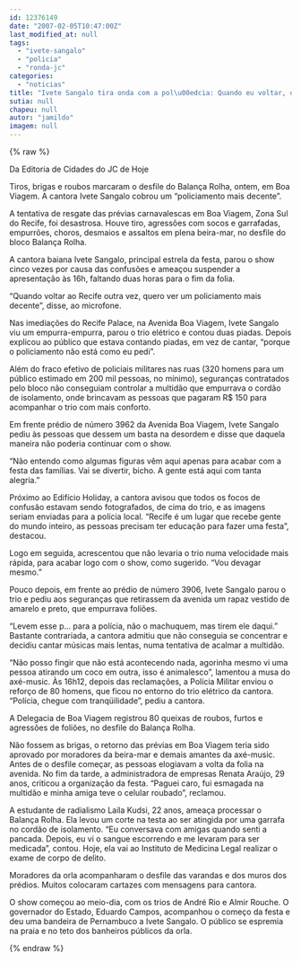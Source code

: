 ```yaml
---
id: 12376149
date: "2007-02-05T10:47:00Z"
last_modified_at: null
tags:
  - "ivete-sangalo"
  - "policia"
  - "ronda-jc"
categories:
  - "noticias"
title: "Ivete Sangalo tira onda com a pol\u00edcia: Quando eu voltar, quero ver um policiamento decente"
sutia: null
chapeu: null
autor: "jamildo"
imagem: null
---
```

{% raw %}
<p>Da Editoria de Cidades do JC de Hoje</p>
<p>Tiros, brigas e roubos marcaram o desfile do Balan&ccedil;a Rolha, ontem, em Boa Viagem. A cantora Ivete Sangalo cobrou um &ldquo;policiamento mais decente&rdquo;.</p>
<p>A tentativa de resgate das pr&eacute;vias carnavalescas em Boa Viagem, Zona Sul do Recife, foi desastrosa. Houve tiro, agress&otilde;es com socos e garrafadas, empurr&otilde;es, choros, desmaios e assaltos em plena beira-mar, no desfile do bloco Balan&ccedil;a Rolha.</p>
<p>A cantora baiana Ivete Sangalo, principal estrela da festa, parou o show cinco vezes por causa das confus&otilde;es e amea&ccedil;ou suspender a apresenta&ccedil;&atilde;o &agrave;s 16h, faltando duas horas para o fim da folia.</p>
<p>&ldquo;Quando voltar ao Recife outra vez, quero ver um policiamento mais decente&rdquo;, disse, ao microfone.</p>
<p>Nas imedia&ccedil;&otilde;es do Recife Palace, na Avenida Boa Viagem, Ivete Sangalo viu um empurra-empurra, parou o trio el&eacute;trico e contou duas piadas. Depois explicou ao p&uacute;blico que estava contando piadas, em vez de cantar, &ldquo;porque o policiamento n&atilde;o est&aacute; como eu pedi&rdquo;.</p>
<p>Al&eacute;m do fraco efetivo de policiais militares nas ruas (320 homens para um p&uacute;blico estimado em 200 mil pessoas, no m&iacute;nimo), seguran&ccedil;as contratados pelo bloco n&atilde;o conseguiam controlar a multid&atilde;o que empurrava o cord&atilde;o de isolamento, onde brincavam as pessoas que pagaram R$ 150 para acompanhar o trio com mais conforto.</p>
<p>Em frente pr&eacute;dio de n&uacute;mero 3962 da Avenida Boa Viagem, Ivete Sangalo pediu &agrave;s pessoas que dessem um basta na desordem e disse que daquela maneira n&atilde;o poderia continuar com o show.</p>
<p>&ldquo;N&atilde;o entendo como algumas figuras v&ecirc;m aqui apenas para acabar com a festa das fam&iacute;lias. Vai se divertir, bicho. A gente est&aacute; aqui com tanta alegria.&rdquo;</p>
<p>Pr&oacute;ximo ao Edif&iacute;cio Holiday, a cantora avisou que todos os focos de confus&atilde;o estavam sendo fotografados, de cima do trio, e as imagens seriam enviadas para a pol&iacute;cia local. &ldquo;Recife &eacute; um lugar que recebe gente do mundo inteiro, as pessoas precisam ter educa&ccedil;&atilde;o para fazer uma festa&rdquo;, destacou.</p>
<p>Logo em seguida, acrescentou que n&atilde;o levaria o trio numa velocidade mais r&aacute;pida, para acabar logo com o show, como sugerido. &ldquo;Vou devagar mesmo.&rdquo;</p>
<p>Pouco depois, em frente ao pr&eacute;dio de n&uacute;mero 3906, Ivete Sangalo parou o trio e pediu aos seguran&ccedil;as que retirassem da avenida um rapaz vestido de amarelo e preto, que empurrava foli&otilde;es.</p>
<p>&ldquo;Levem esse p... para a pol&iacute;cia, n&atilde;o o machuquem, mas tirem ele daqui.&rdquo; Bastante contrariada, a cantora admitiu que n&atilde;o conseguia se concentrar e decidiu cantar m&uacute;sicas mais lentas, numa tentativa de acalmar a multid&atilde;o.</p>
<p>&ldquo;N&atilde;o posso fingir que n&atilde;o est&aacute; acontecendo nada, agorinha mesmo vi uma pessoa atirando um coco em outra, isso &eacute; animalesco&rdquo;, lamentou a musa do ax&eacute;-music. &Agrave;s 16h12, depois das reclama&ccedil;&otilde;es, a Pol&iacute;cia Militar enviou o refor&ccedil;o de 80 homens, que ficou no entorno do trio el&eacute;trico da cantora. &ldquo;Pol&iacute;cia, chegue com tranq&uuml;ilidade&rdquo;, pediu a cantora.</p>
<p>A Delegacia de Boa Viagem registrou 80 queixas de roubos, furtos e agress&otilde;es de foli&otilde;es, no desfile do Balan&ccedil;a Rolha.</p>
<p>N&atilde;o fossem as brigas, o retorno das pr&eacute;vias em Boa Viagem teria sido aprovado por moradores da beira-mar e demais amantes da ax&eacute;-music. Antes de o desfile come&ccedil;ar, as pessoas elogiavam a volta da folia na avenida. No fim da tarde, a administradora de empresas Renata Ara&uacute;jo, 29 anos, criticou a organiza&ccedil;&atilde;o da festa. &ldquo;Paguei caro, fui esmagada na multid&atilde;o e minha amiga teve o celular roubado&rdquo;, reclamou.</p>
<p>A estudante de radialismo Laila Kudsi, 22 anos, amea&ccedil;a processar o Balan&ccedil;a Rolha. Ela levou um corte na testa ao ser atingida por uma garrafa no cord&atilde;o de isolamento. &ldquo;Eu conversava com amigas quando senti a pancada. Depois, eu vi o sangue escorrendo e me levaram para ser medicada&rdquo;, contou. Hoje, ela vai ao Instituto de Medicina Legal realizar o exame de corpo de delito.</p>
<p>Moradores da orla acompanharam o desfile das varandas e dos muros dos pr&eacute;dios. Muitos colocaram cartazes com mensagens para cantora.</p>
<p>O show come&ccedil;ou ao meio-dia, com os trios de Andr&eacute; Rio e Almir Rouche. O governador do Estado, Eduardo Campos, acompanhou o come&ccedil;o da festa e deu uma bandeira de Pernambuco a Ivete Sangalo. O p&uacute;blico se espremia na praia e no teto dos banheiros p&uacute;blicos da orla.</p>
{% endraw %}